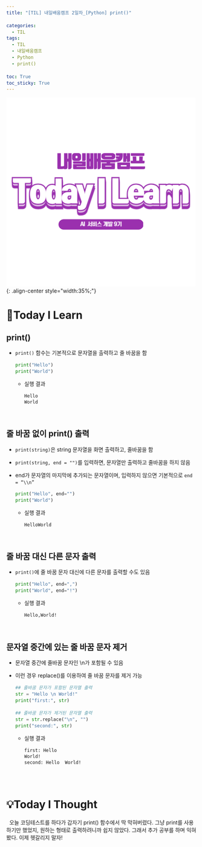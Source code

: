 ```yaml
---
title: "[TIL] 내일배움캠프 2일차_[Python] print()"

categories:
  - TIL
tags:
  - TIL
  - 내일배움캠프
  - Python
  - print()

toc: True
toc_sticky: True
---
```


![TIL](/assets/images/TIL2.png){: .align-center style="width:35%;"}

# 👀Today I Learn

## print()

- `print()` 함수는 기본적으로 문자열을 출력하고 줄 바꿈을 함

  ```python
  print("Hello")
  print("World")
  ```

  - 실행 결과

    ```
    Hello
    World
    ```

<br>

## 줄 바꿈 없이 print() 출력

- `print(string)`은 string 문자열을 화면 출력하고, 줄바꿈을 함
- `print(string, end = "")`를 입력하면, 문자열만 출력하고 줄바꿈을 하지 않음
- end가 문자열의 마지막에 추가되는 문자열이며, 입력하지 않으면 기본적으로 `end = “\\n”`

  ```python
  print("Hello", end="")
  print("World")
  ```

  - 실행 결과

    ```
    HelloWorld
    ```

<br>

## 줄 바꿈 대신 다른 문자 출력

- `print()`에 줄 바꿈 문자 대신에 다른 문자를 출력할 수도 있음

  ```python
  print("Hello", end=",")
  print("World", end="!")
  ```

  - 실행 결과

    ```
    Hello,World!
    ```

<br>

## 문자열 중간에 있는 줄 바꿈 문자 제거

- 문자열 중간에 줄바꿈 문자인 \n가 포함될 수 있음
- 이런 경우 replace()를 이용하여 줄 바꿈 문자를 제거 가능

  ```python
  ## 줄바꿈 문자가 포함된 문자열 출력
  str = "Hello \n World!"
  print("first:", str)

  ## 줄바꿈 문자가 제거된 문자열 출력
  str = str.replace("\n", "")
  print("second:", str)
  ```

  - 실행 결과

    ```
    first: Hello
    World!
    second: Hello  World!
    ```

<br>
<br>

# 💡Today I Thought

&nbsp; 오늘 코딩테스트를 하다가 갑자기 print() 함수에서 딱 막혀버렸다. 그냥 print를 사용하기만 했었지, 원하는 형태로 출력하려니까 쉽지 않았다. 그래서 추가 공부를 하며 익혀봤다. 이제 헷갈리지 말자!
